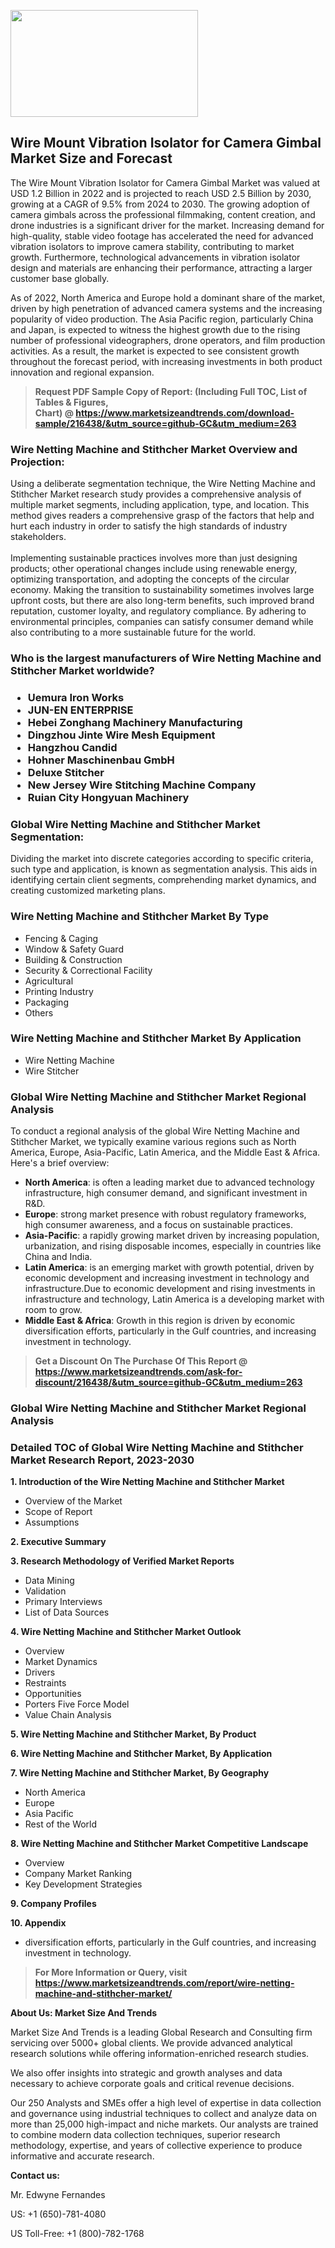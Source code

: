 <p><img class="alignnone size-medium wp-image-20088" src="https://ffe5etoiles.com/wp-content/uploads/2024/12/MST1-300x171.png" alt="" width="300" height="171" /></p><h2>Wire Mount Vibration Isolator for Camera Gimbal Market Size and Forecast</h2><p>The Wire Mount Vibration Isolator for Camera Gimbal Market was valued at USD 1.2 Billion in 2022 and is projected to reach USD 2.5 Billion by 2030, growing at a CAGR of 9.5% from 2024 to 2030. The growing adoption of camera gimbals across the professional filmmaking, content creation, and drone industries is a significant driver for the market. Increasing demand for high-quality, stable video footage has accelerated the need for advanced vibration isolators to improve camera stability, contributing to market growth. Furthermore, technological advancements in vibration isolator design and materials are enhancing their performance, attracting a larger customer base globally.</p><p>As of 2022, North America and Europe hold a dominant share of the market, driven by high penetration of advanced camera systems and the increasing popularity of video production. The Asia Pacific region, particularly China and Japan, is expected to witness the highest growth due to the rising number of professional videographers, drone operators, and film production activities. As a result, the market is expected to see consistent growth throughout the forecast period, with increasing investments in both product innovation and regional expansion.</p></p><blockquote id="" class=""><strong>Request PDF Sample Copy of Report: (Including Full TOC, List of Tables &amp; Figures, Chart)&nbsp;@&nbsp;<strong><a href="https://www.marketsizeandtrends.com/download-sample/216438/&utm_source=github-GC&utm_medium=263" target="_blank">https://www.marketsizeandtrends.com/download-sample/216438/&utm_source=github-GC&utm_medium=263</a></strong></strong></blockquote><h3 id="" class="">Wire Netting Machine and Stithcher Market&nbsp;Overview and Projection:</h3><p id="" class="">Using a deliberate segmentation technique, the Wire Netting Machine and Stithcher Market research study provides a comprehensive analysis of multiple market segments, including application, type, and location. This method gives readers a comprehensive grasp of the factors that help and hurt each industry in order to satisfy the high standards of industry stakeholders. <br /> <br />Implementing sustainable practices involves more than just designing products; other operational changes include using renewable energy, optimizing transportation, and adopting the concepts of the circular economy. Making the transition to sustainability sometimes involves large upfront costs, but there are also long-term benefits, such improved brand reputation, customer loyalty, and regulatory compliance. By adhering to environmental principles, companies can satisfy consumer demand while also contributing to a more sustainable future for the world.</p><h3 id="" class="">Who is the largest manufacturers of&nbsp;Wire Netting Machine and Stithcher Market worldwide?</h3><h3 class=""><p><ul><li>Uemura Iron Works </li><li> JUN-EN ENTERPRISE </li><li> Hebei Zonghang Machinery Manufacturing </li><li> Dingzhou Jinte Wire Mesh Equipment </li><li> Hangzhou Candid </li><li> Hohner Maschinenbau GmbH </li><li> Deluxe Stitcher </li><li> New Jersey Wire Stitching Machine Company </li><li> Ruian City Hongyuan Machinery</li></ul></p></h3><h3 id="" class="">Global&nbsp;Wire Netting Machine and Stithcher Market Segmentation:</h3><p id="" class="">Dividing the market into discrete categories according to specific criteria, such type and application, is known as segmentation analysis. This aids in identifying certain client segments, comprehending market dynamics, and creating customized marketing plans.</p><h3 id="" class="">Wire Netting Machine and Stithcher Market&nbsp;By Type</h3><p><p><ul><li>Fencing & Caging</li><li> Window & Safety Guard</li><li> Building & Construction</li><li> Security & Correctional Facility</li><li> Agricultural</li><li> Printing Industry</li><li> Packaging</li><li> Others</p></li></ul></p></p><h3 id="" class="">Wire Netting Machine and Stithcher Market&nbsp;By Application</h3><p class=""><p><ul><li>Wire Netting Machine</li><li> Wire Stitcher</li></ul></p></p><h3 id="" class="">Global Wire Netting Machine and Stithcher Market Regional Analysis</h3><p id="" class="">To conduct a regional analysis of the global Wire Netting Machine and Stithcher Market, we typically examine various regions such as North America, Europe, Asia-Pacific, Latin America, and the Middle East &amp; Africa. Here's a brief overview:</p><ul><li><strong>North America</strong>: is often a leading market due to advanced technology infrastructure, high consumer demand, and significant investment in R&amp;D.</li><li><strong>Europe</strong>: strong market presence with robust regulatory frameworks, high consumer awareness, and a focus on sustainable practices.</li><li><strong>Asia-Pacific</strong>: a rapidly growing market driven by increasing population, urbanization, and rising disposable incomes, especially in countries like China and India.</li><li><strong>Latin America</strong>: is an emerging market with growth potential, driven by economic development and increasing investment in technology and infrastructure.Due to economic development and rising investments in infrastructure and technology, Latin America is a developing market with room to grow.</li><li><strong>Middle East &amp; Africa</strong>: Growth in this region is driven by economic diversification efforts, particularly in the Gulf countries, and increasing investment in technology.</li></ul><blockquote id="" class=""><strong>Get a Discount On The Purchase Of This Report @ <strong><a href="https://www.marketsizeandtrends.com/ask-for-discount/216438/&utm_source=github-GC&utm_medium=263" target="_blank">https://www.marketsizeandtrends.com/ask-for-discount/216438/&utm_source=github-GC&utm_medium=263</a></strong></strong></blockquote><h3 id="" class="">Global Wire Netting Machine and Stithcher Market Regional Analysis</h3><h3 id="" class="">Detailed TOC of Global Wire Netting Machine and Stithcher Market Research Report, 2023-2030</h3><p id="" class=""><strong>1. Introduction of the Wire Netting Machine and Stithcher Market</strong></p><ul><li>Overview of the Market</li><li>Scope of Report</li><li>Assumptions</li></ul><p id="" class=""><strong>2. Executive Summary</strong></p><p id="" class=""><strong>3. Research Methodology of Verified Market Reports</strong></p><ul><li>Data Mining</li><li>Validation</li><li>Primary Interviews</li><li>List of Data Sources</li></ul><p id="" class=""><strong>4. Wire Netting Machine and Stithcher Market Outlook</strong></p><ul><li>Overview</li><li>Market Dynamics</li><li>Drivers</li><li>Restraints</li><li>Opportunities</li><li>Porters Five Force Model</li><li>Value Chain Analysis</li></ul><p id="" class=""><strong>5. Wire Netting Machine and Stithcher Market, By Product</strong></p><p id="" class=""><strong>6. Wire Netting Machine and Stithcher Market, By Application</strong></p><p id="" class=""><strong>7. Wire Netting Machine and Stithcher Market, By Geography</strong></p><ul><li>North America</li><li>Europe</li><li>Asia Pacific</li><li>Rest of the World</li></ul><p id="" class=""><strong>8. Wire Netting Machine and Stithcher Market Competitive Landscape</strong></p><ul><li>Overview</li><li>Company Market Ranking</li><li>Key Development Strategies</li></ul><p id="" class=""><strong>9. Company Profiles</strong></p><p id="" class=""><strong>10. Appendix</strong></p><ul><li>diversification efforts, particularly in the Gulf countries, and increasing investment in technology.</li></ul><blockquote id="" class=""><strong>For More Information or Query, visit <strong><strong><a href="https://www.marketsizeandtrends.com/report/wire-netting-machine-and-stithcher-market/" target="_blank">https://www.marketsizeandtrends.com/report/wire-netting-machine-and-stithcher-market/</a></strong></strong></strong></blockquote><p id="" class=""><strong>About Us: Market Size And Trends</strong></p><p id="" class="">Market Size And Trends is a leading Global Research and Consulting firm servicing over 5000+ global clients. We provide advanced analytical research solutions while offering information-enriched research studies.</p><p id="" class="">We also offer insights into strategic and growth analyses and data necessary to achieve corporate goals and critical revenue decisions.</p><p id="" class="">Our 250 Analysts and SMEs offer a high level of expertise in data collection and governance using industrial techniques to collect and analyze data on more than 25,000 high-impact and niche markets. Our analysts are trained to combine modern data collection techniques, superior research methodology, expertise, and years of collective experience to produce informative and accurate research.</p><p id="" class=""><strong>Contact us:</strong></p><p id="" class="">Mr. Edwyne Fernandes</p><p id="" class="">US: +1 (650)-781-4080</p><p id="" class="">US Toll-Free: +1 (800)-782-1768</p>

